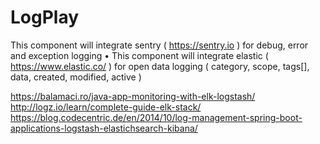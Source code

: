 # LogPlay

This component will integrate sentry (
https://sentry.io ) for debug, error and
exception logging
• This component will integrate elastic
( https://www.elastic.co/ ) for open data
logging ( category, scope, tags[], data,
created, modified, active )



https://balamaci.ro/java-app-monitoring-with-elk-logstash/
http://logz.io/learn/complete-guide-elk-stack/
https://blog.codecentric.de/en/2014/10/log-management-spring-boot-applications-logstash-elastichsearch-kibana/